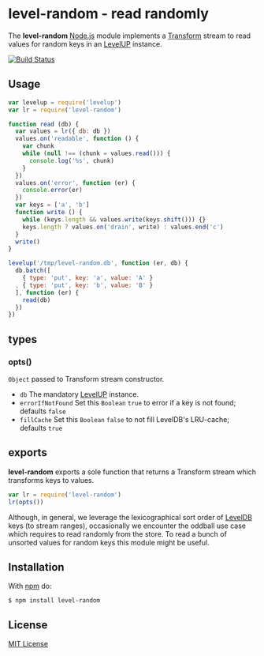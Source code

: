 
# level-random - read randomly

The **level-random** [Node.js](http://nodejs.org/) module implements a [Transform](http://nodejs.org/api/stream.html#stream_class_stream_transform_1) stream to read values for random keys in an [LevelUP](https://github.com/rvagg/node-levelup) instance.

[![Build Status](https://secure.travis-ci.org/michaelnisi/level-random.svg)](http://travis-ci.org/michaelnisi/level-random)

## Usage

```js
var levelup = require('levelup')
var lr = require('level-random')

function read (db) {
  var values = lr({ db: db })
  values.on('readable', function () {
    var chunk
    while (null !== (chunk = values.read())) {
      console.log('%s', chunk)
    }
  })
  values.on('error', function (er) {
    console.error(er)
  })
  var keys = ['a', 'b']
  function write () {
    while (keys.length && values.write(keys.shift())) {}
    keys.length ? values.on('drain', write) : values.end('c')
  }
  write()
}

levelup('/tmp/level-random.db', function (er, db) {
  db.batch([
    { type: 'put', key: 'a', value: 'A' }
  , { type: 'put', key: 'b', value: 'B' }
  ], function (er) {
    read(db)
  })
})
```

## types

### opts()

`Object` passed to Transform stream constructor.

- `db` The mandatory [LevelUP](https://github.com/rvagg/node-levelup) instance.
- `errorIfNotFound` Set this `Boolean` `true` to error if a key is not found; defaults `false`
- `fillCache` Set this `Boolean` `false` to not fill LevelDB's LRU-cache; defaults `true`

## exports

**level-random** exports a sole function that returns a Transform stream which transforms keys to values.

```js
var lr = require('level-random')
lr(opts())
```

Although, in general, we leverage the lexicographical sort order of [LevelDB](http://leveldb.org/) keys (to stream ranges), occasionally we encounter the oddball use case which requires to read randomly from the store. To read a bunch of unsorted values for random keys this module might be useful.

## Installation

With [npm](https://npmjs.org/package/level-random) do:

```
$ npm install level-random
```

## License

[MIT License](https://github.com/michaelnisi/level-random/blob/master/LICENSE)
